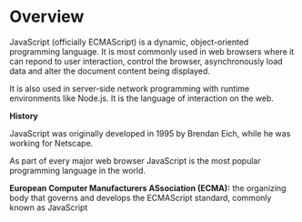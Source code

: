 # Overview

JavaScript (officially ECMAScript) is a dynamic, object-oriented programming language. It is most commonly used in web browsers where it can repond to user interaction, control the browser, asynchronously load data and alter the document content being displayed.

It is also used in server-side network programming with runtime environments like Node.js. It is the language of interaction on the web.

**History**

JavaScript was originally developed in 1995 by Brendan Eich, while he was working for Netscape.

As part of every major web browser JavaScript is the most popular programming language in the world.

**European Computer Manufacturers ASsociation (ECMA):** the organizing body that governs and develops the ECMAScript standard, commonly known as JavaScript